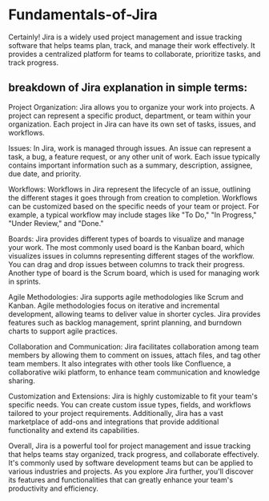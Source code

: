 # Fundamentals-of-Jira
Certainly! Jira is a widely used project management and issue tracking software that helps teams plan, track, and manage their work effectively. It provides a centralized platform for teams to collaborate, prioritize tasks, and track progress.
## breakdown of Jira explanation in simple terms:

Project Organization: Jira allows you to organize your work into projects. A project can represent a specific product, department, or team within your organization. Each project in Jira can have its own set of tasks, issues, and workflows.

Issues: In Jira, work is managed through issues. An issue can represent a task, a bug, a feature request, or any other unit of work. Each issue typically contains important information such as a summary, description, assignee, due date, and priority.

Workflows: Workflows in Jira represent the lifecycle of an issue, outlining the different stages it goes through from creation to completion. Workflows can be customized based on the specific needs of your team or project. For example, a typical workflow may include stages like "To Do," "In Progress," "Under Review," and "Done."

Boards: Jira provides different types of boards to visualize and manage your work. The most commonly used board is the Kanban board, which visualizes issues in columns representing different stages of the workflow. You can drag and drop issues between columns to track their progress. Another type of board is the Scrum board, which is used for managing work in sprints.

Agile Methodologies: Jira supports agile methodologies like Scrum and Kanban. Agile methodologies focus on iterative and incremental development, allowing teams to deliver value in shorter cycles. Jira provides features such as backlog management, sprint planning, and burndown charts to support agile practices.

Collaboration and Communication: Jira facilitates collaboration among team members by allowing them to comment on issues, attach files, and tag other team members. It also integrates with other tools like Confluence, a collaborative wiki platform, to enhance team communication and knowledge sharing.

Customization and Extensions: Jira is highly customizable to fit your team's specific needs. You can create custom issue types, fields, and workflows tailored to your project requirements. Additionally, Jira has a vast marketplace of add-ons and integrations that provide additional functionality and extend its capabilities.

Overall, Jira is a powerful tool for project management and issue tracking that helps teams stay organized, track progress, and collaborate effectively. It's commonly used by software development teams but can be applied to various industries and projects. As you explore Jira further, you'll discover its features and functionalities that can greatly enhance your team's productivity and efficiency.
